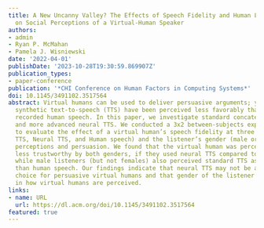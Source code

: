 ```yaml
---
title: A New Uncanny Valley? The Effects of Speech Fidelity and Human Listener Gender
  on Social Perceptions of a Virtual-Human Speaker
authors:
- admin
- Ryan P. McMahan
- Pamela J. Wisniewski
date: '2022-04-01'
publishDate: '2023-10-28T19:30:59.869907Z'
publication_types:
- paper-conference
publication: '*CHI Conference on Human Factors in Computing Systems*'
doi: 10.1145/3491102.3517564
abstract: Virtual humans can be used to deliver persuasive arguments; yet, those with
  synthetic text-to-speech (TTS) have been perceived less favorably than those with
  recorded human speech. In this paper, we investigate standard concatenative TTS
  and more advanced neural TTS. We conducted a 3x2 between-subjects experiment (n=79)
  to evaluate the effect of a virtual human’s speech fidelity at three levels (Standard
  TTS, Neural TTS, and Human speech) and the listener’s gender (male or female) on
  perceptions and persuasion. We found that the virtual human was perceived as significantly
  less trustworthy by both genders, if they used neural TTS compared to human speech,
  while male listeners (but not females) also perceived standard TTS as less trustworthy
  than human speech. Our findings indicate that neural TTS may not be an effective
  choice for persuasive virtual humans and that gender of the listener plays a role
  in how virtual humans are perceived.
links:
- name: URL
  url: https://dl.acm.org/doi/10.1145/3491102.3517564
featured: true
---
```

